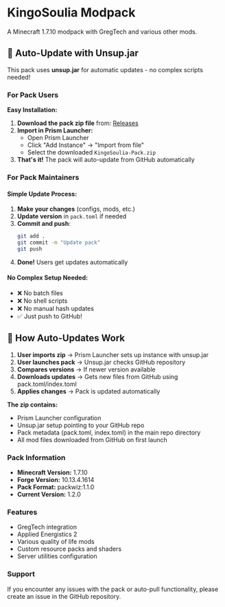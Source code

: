 # KingoSoulia Modpack

A Minecraft 1.7.10 modpack with GregTech and various other mods.

## 🚀 Auto-Update with Unsup.jar

This pack uses **unsup.jar** for automatic updates - no complex scripts needed!

### For Pack Users

**Easy Installation:**

1. **Download the pack zip file** from: [Releases](https://github.com/kingodogo/KingoSoulia-GTNH/releases)
2. **Import in Prism Launcher:**
   - Open Prism Launcher
   - Click "Add Instance" → "Import from file"
   - Select the downloaded `KingoSoulia-Pack.zip`
3. **That's it!** The pack will auto-update from GitHub automatically

### For Pack Maintainers

#### Simple Update Process:
1. **Make your changes** (configs, mods, etc.)
2. **Update version** in `pack.toml` if needed  
3. **Commit and push**:
   ```bash
   git add .
   git commit -m "Update pack"
   git push
   ```
4. **Done!** Users get updates automatically

#### No Complex Setup Needed:
- ❌ No batch files
- ❌ No shell scripts
- ❌ No manual hash updates
- ✅ Just push to GitHub!

## 🎯 How Auto-Updates Work

1. **User imports zip** → Prism Launcher sets up instance with unsup.jar
2. **User launches pack** → Unsup.jar checks GitHub repository
3. **Compares versions** → If newer version available
4. **Downloads updates** → Gets new files from GitHub using pack.toml/index.toml
5. **Applies changes** → Pack is updated automatically

**The zip contains:**
- Prism Launcher configuration
- Unsup.jar setup pointing to your GitHub repo
- Pack metadata (pack.toml, index.toml) in the main repo directory
- All mod files downloaded from GitHub on first launch

### Pack Information

- **Minecraft Version:** 1.7.10
- **Forge Version:** 10.13.4.1614
- **Pack Format:** packwiz:1.1.0
- **Current Version:** 1.2.0

### Features

- GregTech integration
- Applied Energistics 2
- Various quality of life mods
- Custom resource packs and shaders
- Server utilities configuration

### Support

If you encounter any issues with the pack or auto-pull functionality, please create an issue in the GitHub repository.
